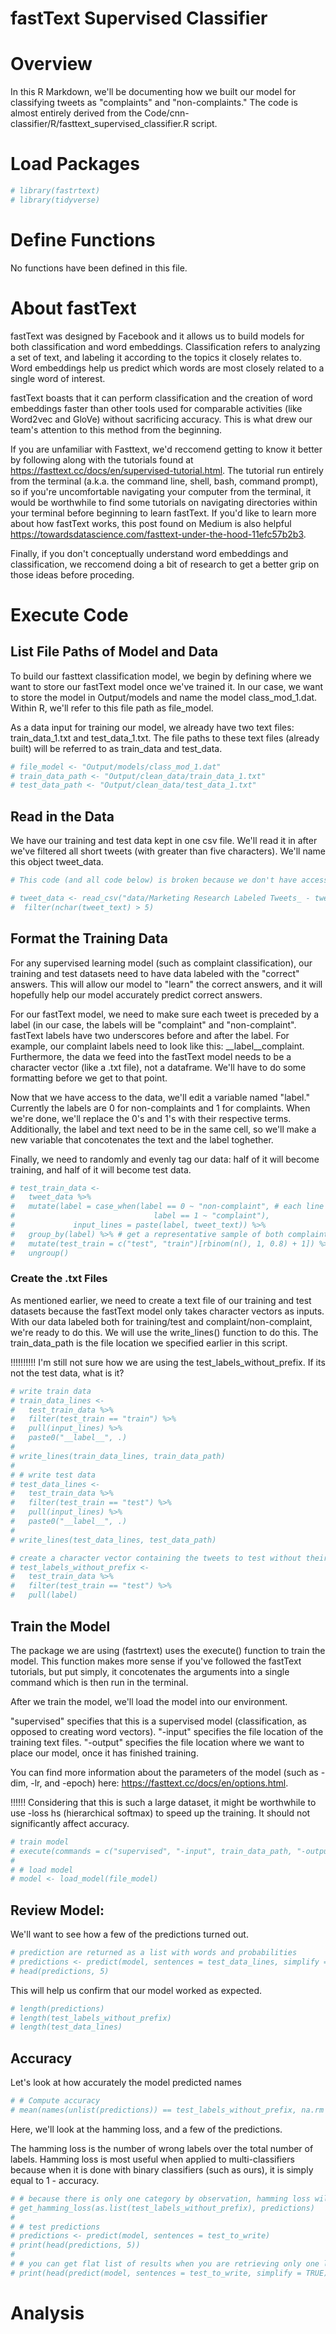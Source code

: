 fastText Supervised Classifier
================

Overview
========

In this R Markdown, we'll be documenting how we built our model for classifying tweets as "complaints" and "non-complaints." The code is almost entirely derived from the Code/cnn-classifier/R/fasttext\_supervised\_classifier.R script.

Load Packages
=============

``` r
# library(fastrtext)
# library(tidyverse)
```

Define Functions
================

No functions have been defined in this file.

About fastText
==============

fastText was designed by Facebook and it allows us to build models for both classification and word embeddings. Classification refers to analyzing a set of text, and labeling it according to the topics it closely relates to. Word embeddings help us predict which words are most closely related to a single word of interest.

fastText boasts that it can perform classification and the creation of word embeddings faster than other tools used for comparable activities (like Word2vec and GloVe) without sacrificing accuracy. This is what drew our team's attention to this method from the beginning.

If you are unfamiliar with Fasttext, we'd reccomend getting to know it better by following along with the tutorials found at <https://fasttext.cc/docs/en/supervised-tutorial.html>. The tutorial run entirely from the terminal (a.k.a. the command line, shell, bash, command prompt), so if you're uncomfortable navigating your computer from the terminal, it would be worthwhile to find some tutorials on navigating directories within your terminal before beginning to learn fastText. If you'd like to learn more about how fastText works, this post found on Medium is also helpful <https://towardsdatascience.com/fasttext-under-the-hood-11efc57b2b3>.

Finally, if you don't conceptually understand word embeddings and classification, we reccomend doing a bit of research to get a better grip on those ideas before proceding.

Execute Code
============

List File Paths of Model and Data
---------------------------------

To build our fasttext classification model, we begin by defining where we want to store our fastText model once we've trained it. In our case, we want to store the model in Output/models and name the model class\_mod\_1.dat. Within R, we'll refer to this file path as file\_model.

As a data input for training our model, we already have two text files: train\_data\_1.txt and test\_data\_1.txt. The file paths to these text files (already built) will be referred to as train\_data and test\_data.

``` r
# file_model <- "Output/models/class_mod_1.dat"
# train_data_path <- "Output/clean_data/train_data_1.txt"
# test_data_path <- "Output/clean_data/test_data_1.txt"
```

Read in the Data
----------------

We have our training and test data kept in one csv file. We'll read it in after we've filtered all short tweets (with greater than five characters). We'll name this object tweet\_data.

``` r
# This code (and all code below) is broken because we don't have access to a tweet_sample_5k_full.csv file. 

# tweet_data <- read_csv("data/Marketing Research Labeled Tweets_ - tweet_sample_5k_FULL.csv") %>%  
#  filter(nchar(tweet_text) > 5)
```

Format the Training Data
------------------------

For any supervised learning model (such as complaint classification), our training and test datasets need to have data labeled with the "correct" answers. This will allow our model to "learn" the correct answers, and it will hopefully help our model accurately predict correct answers.

For our fastText model, we need to make sure each tweet is preceded by a label (in our case, the labels will be "complaint" and "non-complaint". fastText labels have two underscores before and after the label. For example, our complaint labels need to look like this: \_\_label\_\_complaint. Furthermore, the data we feed into the fastText model needs to be a character vector (like a .txt file), not a dataframe. We'll have to do some formatting before we get to that point.

Now that we have access to the data, we'll edit a variable named "label." Currently the labels are 0 for non-complaints and 1 for complaints. When we're done, we'll replace the 0's and 1's with their respective terms. Additionally, the label and text need to be in the same cell, so we'll make a new variable that concotenates the text and the label toghether.

Finally, we need to randomly and evenly tag our data: half of it will become training, and half of it will become test data.

``` r
# test_train_data <- 
#   tweet_data %>% 
#   mutate(label = case_when(label == 0 ~ "non-complaint", # each line (tweet) is preceded by a label to be predicted
#                               label == 1 ~ "complaint"),
#             input_lines = paste(label, tweet_text)) %>% 
#   group_by(label) %>% # get a representative sample of both complaints and non complaints
#   mutate(test_train = c("test", "train")[rbinom(n(), 1, 0.8) + 1]) %>% # assign test train splits
#   ungroup()
```

### Create the .txt Files

As mentioned earlier, we need to create a text file of our training and test datasets because the fastText model only takes character vectors as inputs. With our data labeled both for training/test and complaint/non-complaint, we're ready to do this. We will use the write\_lines() function to do this. The train\_data\_path is the file location we specified earlier in this script.

!!!!!!!!!! I'm still not sure how we are using the test\_labels\_without\_prefix. If its not the test data, what is it?

``` r
# write train data
# train_data_lines <- 
#   test_train_data %>% 
#   filter(test_train == "train") %>% 
#   pull(input_lines) %>% 
#   paste0("__label__", .)
# 
# write_lines(train_data_lines, train_data_path)
# 
# # write test data
# test_data_lines <- 
#   test_train_data %>% 
#   filter(test_train == "test") %>% 
#   pull(input_lines) %>% 
#   paste0("__label__", .)
# 
# write_lines(test_data_lines, test_data_path)

# create a character vector containing the tweets to test without their labels
# test_labels_without_prefix <- 
#   test_train_data %>% 
#   filter(test_train == "test") %>% 
#   pull(label)
```

Train the Model
---------------

The package we are using (fastrtext) uses the execute() function to train the model. This function makes more sense if you've followed the fastText tutorials, but put simply, it concotenates the arguments into a single command which is then run in the terminal.

After we train the model, we'll load the model into our environment.

"supervised" specifies that this is a supervised model (classification, as opposed to creating word vectors). "-input" specifies the file location of the training text files. "-output" specifies the file location where we want to place our model, once it has finished training.

You can find more information about the parameters of the model (such as -dim, -lr, and -epoch) here: <https://fasttext.cc/docs/en/options.html>.

!!!!!! Considering that this is such a large dataset, it might be worthwhile to use -loss hs (hierarchical softmax) to speed up the training. It should not significantly affect accuracy.

``` r
# train model
# execute(commands = c("supervised", "-input", train_data_path, "-output", file_model, "-dim", 20, "-lr", 1, "-epoch", 20, "-wordNgrams", 2, "-verbose", 1))
# 
# # load model
# model <- load_model(file_model)
```

Review Model:
-------------

We'll want to see how a few of the predictions turned out.

``` r
# prediction are returned as a list with words and probabilities
# predictions <- predict(model, sentences = test_data_lines, simplify = TRUE, unlock_empty_predictions = TRUE)
# head(predictions, 5)
```

This will help us confirm that our model worked as expected.

``` r
# length(predictions)
# length(test_labels_without_prefix)
# length(test_data_lines)
```

Accuracy
--------

Let's look at how accurately the model predicted names

``` r
# # Compute accuracy
# mean(names(unlist(predictions)) == test_labels_without_prefix, na.rm = TRUE)
```

Here, we'll look at the hamming loss, and a few of the predictions.

The hamming loss is the number of wrong labels over the total number of labels. Hamming loss is most useful when applied to multi-classifiers because when it is done with binary classifiers (such as ours), it is simply equal to 1 - accuracy.

``` r
# # because there is only one category by observation, hamming loss will be the same
# get_hamming_loss(as.list(test_labels_without_prefix), predictions)
# 
# # test predictions
# predictions <- predict(model, sentences = test_to_write)
# print(head(predictions, 5))
# 
# # you can get flat list of results when you are retrieving only one label per observation
# print(head(predict(model, sentences = test_to_write, simplify = TRUE)))
```

Analysis
========
